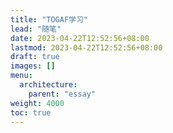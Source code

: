 ```yaml
---
title: "TOGAF学习"
lead: "随笔"
date: 2023-04-22T12:52:56+08:00
lastmod: 2023-04-22T12:52:56+08:00
draft: true
images: []
menu:
  architecture:
    parent: "essay"
weight: 4000
toc: true
---
```


